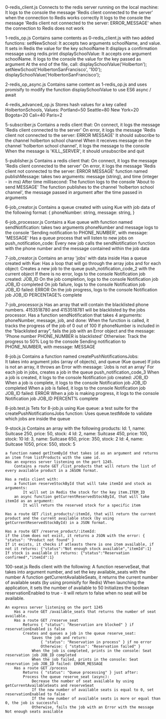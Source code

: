 0-redis_client.js           Connects to the redis server running on the local machine:
    It logs to the console the message 'Redis client connected to the server' when the connection to Redis works correctly
    It logs to the console the message 'Redis client not connected to the server: ERROR_MESSAGE' when the connection to Redis does not work




1-redis_op.js               Contains same contents as 0-redis_client.js with two added functions:
    setNewSchool:
        It accepts two arguments schoolName, and value.
        It sets in Redis the value for the key schoolName
        It displays a confirmation message using redis.print
    displaySchoolValue:
        It accepts one argument schoolName.
        It logs to the console the value for the key passed as argument
    At the end of the file, call:
        displaySchoolValue('Holberton');
        setNewSchool('HolbertonSanFrancisco', '100');
        displaySchoolValue('HolbertonSanFrancisco');




2-redis_op_async.js           Contains same content as 1-redis_op.js and uses promisify to modify the function displaySchoolValue to use ES6 async / await 





4-redis_advanced_op.js          Stores hash values for a key called HolbertonSchools, Values: 
    Portland=50
    Seattle=80
    New York=20
    Bogota=20
    Cali=40
    Paris=2





5-subscriber.js                 Contains a redis client that:
    On connect, it logs the message 'Redis client connected to the server'
    On error, it logs the message 'Redis client not connected to the server: ERROR MESSAGE'
    It should subscribe to the channel holberton school channel
    When it receives message on the channel 'holberton school channel', it logs the message to the console
    When the message is 'KILL_SERVER', it should unsubscribe and quit




5-publisher.js                  Contains a redis client that:
    On connect, it logs the message 'Redis client connected to the server'
    On error, it logs the message 'Redis client not connected to the server: ERROR MESSAGE'
    function named publishMessage:
        takes two arguments: message (string), and time (integer - in ms)
        After time millisecond:
            The function logs to the console 'About to send MESSAGE'
            The function publishes to the channel 'holberton school channel', the message passed in argument after the time passed in arguments




6-job_creator.js                 Contains a queue created with using Kue with job data of the following format:
    {
    phoneNumber: string,
    message: string,
    }




6-job_processor.js               Contains a Kue queue with function named sendNotification: 
    takes two arguments phoneNumber and message
    logs to the console 'Sending notification to PHONE_NUMBER', with message: 'MESSAGE'
    Has a queue process that will listen to new jobs on push_notification_code:
        Every new job calls the sendNotification function with the phone number and the message contained within the job data




7-job_creator.js                 Contains an array 'jobs' with data inside
    Has a queue created with Kue:
        Has a loop that will go through the array jobs and for each object:
            Creates a new job to the queue push_notification_code_2 with the current object
            If there is no error, logs to the console Notification job created: JOB_ID
            On the job completion, logs to the console Notification job JOB_ID completed
            On job failure, logs to the console Notification job JOB_ID failed: ERROR
            On the job progress, logs to the console Notification job JOB_ID PERCENTAGE% complete





7-job_processor.js                  Has an array that will contain the blacklisted phone numbers. 4153518780 and 4153518781 will be blacklisted by the jobs processor.
    Has a function sendNotification that takes 4 arguments: phoneNumber, message, job, and done:
        When the function is called, it tracks the progress of the job of 0 out of 100
        If phoneNumber is included in the “blacklisted array”, fails the job with an Error object and the message: 'Phone number PHONE_NUMBER is blacklisted'
        Otherwise:
            Track the progress to 50%
            Log to the console Sending notification to PHONE_NUMBER, with message: MESSAGE




8-job.js                        Contains a function named createPushNotificationsJobs:   
    It takes into argument jobs (array of objects), and queue (Kue queue)
    If jobs is not an array, it throws an Error with message: 'Jobs is not an array'
    For each job in jobs, creates a job in the queue push_notification_code_3
    When a job is created, it logs to the console Notification job created: JOB_ID
    When a job is complete, it logs to the console Notification job JOB_ID completed
    When a job is failed, it logs to the console Notification job JOB_ID failed: ERROR
    When a job is making progress, it logs to the console Notification job JOB_ID PERCENT% complete




8-job.test.js                     Tets for 8-job.js using Kue queue:
    a test suite for the createPushNotificationsJobs function:
        Uses queue.testMode to validate which jobs are inside the queue




9-stock.js                       Contains an array with the following products:
    Id: 1, name: Suitcase 250, price: 50, stock: 4
    Id: 2, name: Suitcase 450, price: 100, stock: 10
    Id: 3, name: Suitcase 650, price: 350, stock: 2
    Id: 4, name: Suitcase 1050, price: 550, stock: 5

    a function named getItemById that takes id as an argument and returns an item from listProducts with the same id.
    Has an express server listening on the port 1245.
        Contains a route GET /list_products that will return the list of every available product in a JASON format.

    Has a redis client with:
        a function reserveStockById that will take itemId and stock as arguments:
            It will set in Redis the stock for the key item.ITEM_ID
        an async function getCurrentReservedStockById, that will take itemId as an argument:
            It will return the reserved stock for a specific item

    Has a route GET /list_products/:itemId, that will return the current product and the current available stock (by using getCurrentReservedStockById) in a JSON format.

    Has a route GET /reserve_product/:itemId: 
    if the item does not exist, it returns a JSON with the error: { "status": "Product not found" }
    If it exists, it checks if atleasts there is one item available, if not it returns: {"status":"Not enough stock available","itemId":1}
    If stock is available it returns: {"status":"Reservation confirmed","itemId":1}





100-seat.js                     Redis client with the following:
    A function reserveSeat, that takes into argument number, and set the key available_seats with the number
    A function getCurrentAvailableSeats, it returns the current number of available seats (by using promisify for Redis)
    When launching the application, it sets the number of available to 50
    Initializes the boolean reservationEnabled to true - it will return to false when no seat will be available.

    An express server listening on the port 1245
        Has a route GET /available_seats that returns the number of seat available.
        Has a route GET /reserve_seat
            Returns { "status": "Reservation are blocked" } if reservationEnabled is false
            Creates and queues a job in the queue reserve_seat:
                Saves the job and return:
                    { "status": "Reservation in process" } if no error
                    Otherwise: { "status": "Reservation failed" }
                When the job is completed, prints in the console: Seat reservation job JOB_ID completed
                When the job failed, prints in the console: Seat reservation job JOB_ID failed: ERROR_MESSAGE
        Has a route GET /process
            Returns { "status": "Queue processing" } just after:
            Process the queue reserve_seat (async):
                Decrease the number of seat available by using getCurrentAvailableSeats and reserveSeat
                If the new number of available seats is equal to 0, set reservationEnabled to false
                If the new number of available seats is more or equal than 0, the job is successful
                Otherwise, fails the job with an Error with the message Not enough seats available

